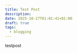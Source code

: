 ```yaml
---
title: Test Post
description:
date: 2025-10-27T01:01:41+01:00
draft: true
tags:
  - blogging
---
```


testpost